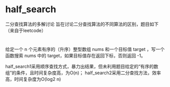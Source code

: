 # half_search
二分查找算法的多解讨论
旨在讨论二分查找算法的不同算法的区别，题目如下（来自于leetcode）

#
给定一个 n 个元素有序的（升序）整型数组 nums 和一个目标值 target  ，写一个函数搜索 nums 中的 target，如果目标值存在返回下标，否则返回 -1。

half_search1采用顺序查找方式，暴力出结果，但未利用题目给定的“有序的数组”的条件，且时间复杂度高，为O(n)；
half_search2采用二分查找方法，效率高，时间复杂度为O(log2 n)
